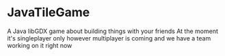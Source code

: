 # JavaTileGame

A Java libGDX game about building things with your friends
At the moment it's singleplayer only however multiplayer is coming and we have a team working on it right now
